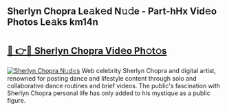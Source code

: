 ## Sherlyn Chopra Le𝚊k𝚎d N𝚞𝚍e - Part-hHx Vid𝚎o Photos Le𝚊ks km14n

# <h2><a href="http://fbbhvz.evod.top/?m=Sherlyn+Chopra">🔗 👉🔴 Sherlyn Chopra Vid𝚎o Ph𝚘t𝚘s</a></h2>

[![Sherlyn Chopra N𝚞d𝚎s](https://i.imgur.com/8V9OHl7.gif)](http://fbbhvz.evod.top/?m=Sherlyn+Chopra)
Web celebrity Sherlyn Chopra and digital artist, renowned for posting dance and lifestyle content through solo and collaborative dance routines and brief videos. The public's fascination with Sherlyn Chopra personal life has only added to his mystique as a public figure. 
